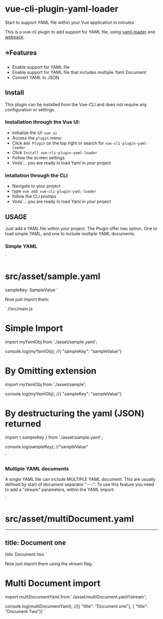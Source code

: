 # vue-cli-plugin-yaml-loader

Start to support YAML file within your Vue application in minutes

This is a vue-cli plugin to add support for YAML file, using [yaml-loader](#https://github.com/eemeli/yaml-loader) and [webpack](https://webpack.js.org/).

## ⭐Features

- Enable support for YAML file
- Enable support for YAML file that includes multiple Yaml Document
- Convert YAML to JSON

## Install

This plugin can be installed from the Vue-CLI and does not require any configuration or settings.

### Installation through the Vue UI:

- Initialize the UI: `vue ui`
- Access the `plugin` menu
- Click `Add Plugin` on the top right or search for `vue-cli-plugin-yaml-loader`
- Click `Install vue-cli-plugin-yaml-loader`
- Follow the screen settings
- Voila'... you are ready lo load Yaml in your project

### Intallation through the CLI

- Navigate to your project
- type `vue add vue-cli-plugin-yaml-loader`
- follow the CLI promps
- Voila'... you are ready lo load Yaml in your project

## USAGE

Just add a YAML file within your project. The Plugin offer two option. One to load simple YAML, and one to include multiple YAML documents.

### Simple YAML

`
# src/asset/sample.yaml

sampleKey: SampleValue
`

Now just import them:

`
//src/main.js

# Simple Import
import myYamlObj from './asset/sample.yaml';

console.log(myYamlObj); //{ "sampleKey": "sampleValue"}

# By Omitting extension
import myYamlObj from './asset/sample';

console.log(myYamlObj); //{ "sampleKey": "sampleValue"}

# By destructuring the yaml (JSON) returned
import { sampleKey } from './asset/sample.yaml';

console.log(sampleKey); //"sampleValue"

`

### Multiple YAML documents

A single YAML file can include MULTIPLE YAML document. This are usually defined by start of document separator "---". To use this feature you need to add a "stream" parameters, within the YAML import:


`
# src/asset/multiDocument.yaml

---
title: Document one
---
title: Document two
`

Now just import them using the stream flag:
`
# Multi Document import
import multiDocumentYaml from './asset/multiDocument.yaml?stream';

console.log(multiDocumentYaml); //[{ "title": "Document one"}, { "title": "Document Two"}]
`
